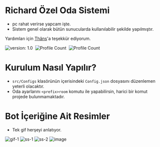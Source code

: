 # Richard Özel Oda Sistemi

- pc rahat verirse yapcam işte.
- Sistem genel olarak bütün sunucularda kullanılabilir şekilde yapılmıştır.

Yardımları için [Thâns](https://github.com/ThansEX)'a teşekkür ediyorum.

![version: 1.0](https://img.shields.io/badge/Version-1.0-informational&color=yellow)&nbsp;
![Profile Count](https://komarev.com/ghpvc/?username=richardsistemler&color=blue)&nbsp;
![Profile Count](https://komarev.com/ghpvc/?username=richard-culture&label=Project%20visits&color=blueviolet)&nbsp;

# Kurulum Nasıl Yapılır?
- `src/Configs` klasörünün içerisindeki `Config.json` dosyasını düzenlemen yeterli olacaktır.
- Oda ayarlarını `<prefix>room` komutu ile yapabilirsin, harici bir komut projede bulunmamaktadır.
# Bot İçeriğine Ait Resimler
- Tek gif herşeyi anlatıyor.

![gif-1](https://user-images.githubusercontent.com/97298322/154132605-0090e243-b9fa-4dc0-a494-8db1191f8f1a.gif)
![ss-1](https://user-images.githubusercontent.com/97298322/154375632-b73cd70b-048c-4830-b53f-457118b8cb6b.PNG)
![ss-2](https://user-images.githubusercontent.com/97298322/154376991-92ce958b-84aa-4271-ac44-e77ef47869b1.PNG)
![image](https://user-images.githubusercontent.com/97298322/156887661-37e0e5ff-c29f-43bc-bf51-ab6401a63bb3.png)
